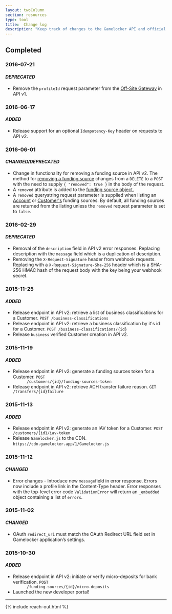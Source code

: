 ```yaml
---
layout: twoColumn
section: resources
type: tool
title:  Change log
description: "Keep track of changes to the Gamelocker API and official SDKs."
---
```


<section class="change-log">
  <h1>Completed</h1>
  <h3>2016-07-21</h3>
  <h4><em>DEPRECATED</em></h4>
  <ul class="bullet">
      <li>Remove the <code>profileId</code> request parameter from the <a href="https://docs.gamelocker.app/#checkouts">Off-Site Gateway</a>
      in API v1.</li>
  </ul>
  <h3>2016-06-17</h3>
  <h4><em>ADDED</em></h4>
  <ul class="bullet">
      <li>Release support for an optional <code>Idempotency-Key</code> header on requests to API v2.</li>
  </ul>
  <h3>2016-06-01</h3>
  <h4><em>CHANGED/DEPRECATED</em></h4>
  <ul class="bullet">
      <li>Change in functionality for removing a funding source in API v2. The method for <a href="https://docsv2.gamelocker.app/#remove-a-funding-source">removing a funding source</a>
      changes from a <code>DELETE</code> to a <code>POST</code> with the need to supply <code>{ "removed": true }</code> in the body of the request.</li>
      <li>A <code>removed</code> attribute is added to the <a href="https://docsv2.gamelocker.app/#funding-source-resource">funding source object.</a></li>
      <li>A <code>removed</code> querystring request parameter is supplied when listing an <a href="https://docsv2.gamelocker.app/#list-an-account39s-funding-sources">Account</a> or <a href="https://docsv2.gamelocker.app/#list-a-customer39s-funding-sources">Customer's</a> funding sources. By default, all funding sources are returned from the listing unless the <code>removed</code> request parameter
      is set to <code>false</code>.
  </ul>
  <h3>2016-02-29</h3>
  <h4><em>DEPRECATED</em></h4>
  <ul class="bullet">
      <li>Removal of the <code>description</code> field in API v2 error
      responses. Replacing description with the <code>message</code> field which is a
      duplication of description.</li>
      <li>Removing the <code>X-Request-Signature</code> header from
      webhook requests. Replacing with a
      <code>X-Request-Signature-Sha-256</code> header which is a SHA-256
      HMAC hash of the request body with the key being your webhook
      secret.</li>
  </ul>
  <h3>2015-11-25</h3>
  <h4><em>ADDED</em></h4>
  <ul class="bullet">
      <li>Release endpoint in API v2: retrieve a list of business
      classifications for a Customer. <code>POST /business-classifications</code></li>
      <li>Release endpoint in API v2: retrieve a business classification
      by it's id for a Customer. <code>POST /business-classifications/{id}</code></li>
      <li>Release <code>business</code> verified Customer creation in API v2.</li>
  </ul>
  <h3>2015-11-19</h3>
  <h4><em>ADDED</em></h4>
  <ul class="bullet">
      <li>Release endpoint in API v2: generate a funding sources token
      for a Customer. <code>POST
      /customers/{id}/funding-sources-token</code></li>
      <li>Release endpoint in API v2: retrieve ACH transfer failure
      reason. <code>GET /transfers/{id}failure</code></li>
  </ul>
  <h3>2015-11-13</h3>
  <h4><em>ADDED</em></h4>
  <ul class="bullet">
      <li>Release endpoint in API v2: generate an IAV token for a
      Customer. <code>POST /customers/{id}/iav-token</code></li>
      <li>Release <code>Gamelocker.js</code> to the CDN.
      <code>https://cdn.gamelocker.app/1/Gamelocker.js</code></li>
  </ul>
  <h3>2015-11-12</h3>
  <h4><em>CHANGED</em></h4>
  <ul class="bullet">
      <li>Error changes - Introduce new <code>message</code>field in
      error response. Errors now include a profile link in the
      Content-Type header. Error responses with the top-level error code
      <code>ValidationError</code> will return an <code>_embedded</code>
      object containing a list of <code>errors</code>.</li>
  </ul>
  <h3>2015-11-02</h3>
  <h4><em>CHANGED</em></h4>
  <ul class="bullet">
      <li>OAuth <code>redirect_uri</code> must match the OAuth Redirect URL field set
      in Gamelocker application’s settings.</li>
  </ul>
  <h3>2015-10-30</h3>
  <h4><em>ADDED</em></h4>
  <ul class="bullet">
    <li>Release endpoint in API v2: initiate or verify micro-deposits
      for bank verification. <code>POST
      /funding-sources/{id}/micro-deposits</code></li>
      <li>Launched the new developer portal!</li>
  </ul>
  <hr>
</section>

{% include reach-out.html %}
